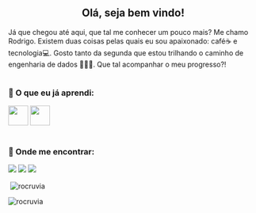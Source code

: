 <h2 align="center">Olá, seja bem vindo!</h2>

Já que chegou até aqui, que tal me conhecer um pouco mais? Me chamo Rodrigo. Existem duas coisas pelas quais eu sou apaixonado: café☕ e tecnologia💻. Gosto tanto da segunda que estou trilhando o   caminho de engenharia de dados 👷🏼‍♂️. Que tal acompanhar o meu progresso?!

#
<h3> 🧠 O que eu já aprendi:</h3>


<img src="https://cdn.jsdelivr.net/gh/devicons/devicon/icons/python/python-original.svg" width="40" height="40"/>   <img src="https://cdn.jsdelivr.net/gh/devicons/devicon/icons/mysql/mysql-original-wordmark.svg" width="40" height="40"/>  

#
<h3> 🧐 Onde me encontrar:</h3>
<div>
<a href = "mailto:rodrigo.cruz.vianna@gmail.com"><img src="https://img.shields.io/badge/Gmail-D14836?style=for-the-badge&logo=gmail&logoColor=white" target="_blank"></a>
<a href="https://www.linkedin.com/in/rodrigocvianna/" target="_blank"><img src="https://img.shields.io/badge/-LinkedIn-%230077B5?style=for-the-badge&logo=linkedin&logoColor=white" target="_blank"></a>  
<a href="https://medium.com/@rocruvia" target="_blank"><img src="https://camo.githubusercontent.com/031158fe406368e77048939080cdd7894ea1e98b230681dffa5c9b081e507194/68747470733a2f2f696d672e736869656c64732e696f2f62616467652f4d656469756d2d3132313030453f7374796c653d666f722d7468652d6261646765266c6f676f3d6d656469756d266c6f676f436f6c6f723d7768697465" target="_blank"></a>   
</div>
<p>&nbsp;<img align="center" src="https://github-readme-stats.vercel.app/api?username=rocruvia&show_icons=true&locale=en" alt="rocruvia" /></p>

<p><img align="center" src="https://github-readme-streak-stats.herokuapp.com/?user=rocruvia&" alt="rocruvia" /></p>
